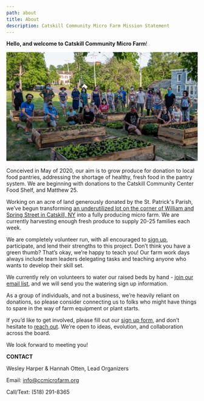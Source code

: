 ```yaml
---
path: about
title: About
description: Catskill Community Micro Farm Mission Statement
---
```

**Hello, and welcome to Catskill Community Micro Farm**! 

![Catskill Farm Volunteers amongst raised beds](ccmf-group-1-.jpg "Catskill Community Micro Farm Volunteers")

Conceived in May of 2020, our aim is to grow produce for donation to local food pantries, addressing the shortage of healthy, fresh food in the pantry system. We are beginning with donations to the Catskill Community Center Food Shelf, and Matthew 25.

Working on an acre of land generously donated by the St. Patrick's Parish, we’ve begun transforming [an underutilized lot on the corner of William and Spring Street in Catskill, NY](https://goo.gl/maps/RLiLz5aHTGSXENav7) into a fully producing micro farm. We are currently harvesting enough fresh produce to supply 20-25 families each week.

We are completely volunteer run, with all encouraged to [sign up](https://gmail.us18.list-manage.com/subscribe?u=94746e6c6b5541022831953dd&id=1a2ecd69c1), participate, and lend their strengths to this project. Don’t think you have a green thumb? That’s okay, we’re happy to teach you! Our farm work days  always include team leaders delegating tasks and teaching anyone who wants to develop their skill set.

We currently rely on volunteers to water our raised beds by hand - [join our email list](https://gmail.us18.list-manage.com/subscribe?u=94746e6c6b5541022831953dd&id=1a2ecd69c1), and we will send you the watering sign up information.

As a group of individuals, and not a business, we’re heavily reliant on donations, so please consider connecting us to folks who might have things to spare in the way of farm equipment or plant starts.

If you’d like to get involved, please fill out our [sign up form](https://gmail.us18.list-manage.com/subscribe?u=94746e6c6b5541022831953dd&id=1a2ecd69c1), and don’t hesitate to [reach out](mailto:info@ccmicrofarm.org).  We’re open to ideas, evolution, and collaboration across the board.

We look forward to meeting you!

**CONTACT**

Wesley Harper & Hannah Otten, Lead Organizers

Email: info@ccmicrofarm.org

Call/Text: (518) 291-8365
